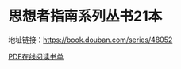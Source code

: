 # 思想者指南系列丛书21本

地址链接：https://book.douban.com/series/48052

[PDF在线阅读书单](materials/thinker-guide-library.pdf)